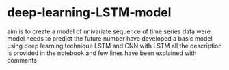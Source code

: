 # deep-learning-LSTM-model
aim is to create a model of univariate sequence of time series data 
were model needs to predict the future number have developed a basic model using deep learning technique
LSTM and CNN with LSTM 
all the description is provided in the notebook and few lines have been explained with comments 
